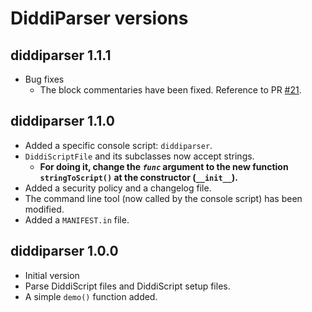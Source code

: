 # DiddiParser versions

## diddiparser 1.1.1

- Bug fixes
  - The block commentaries have been fixed. Reference to PR [\#21](http://github.com/diddileija/diddiparser/pull/21).

## diddiparser 1.1.0

- Added a specific console script: `diddiparser`.
- `DiddiScriptFile` and its subclasses now accept strings.
   - **For doing it, change the _`func`_ argument to the new function `stringToScript()` at the constructor (`__init__`).**
 - Added a security policy and a changelog file.
 - The command line tool (now called by the console script) has been modified.
 - Added a `MANIFEST.in` file.

## diddiparser 1.0.0

- Initial version
- Parse DiddiScript files and DiddiScript setup files.
- A simple `demo()` function added.
